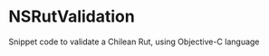 NSRutValidation
===============

Snippet code to validate a Chilean Rut, using Objective-C language
